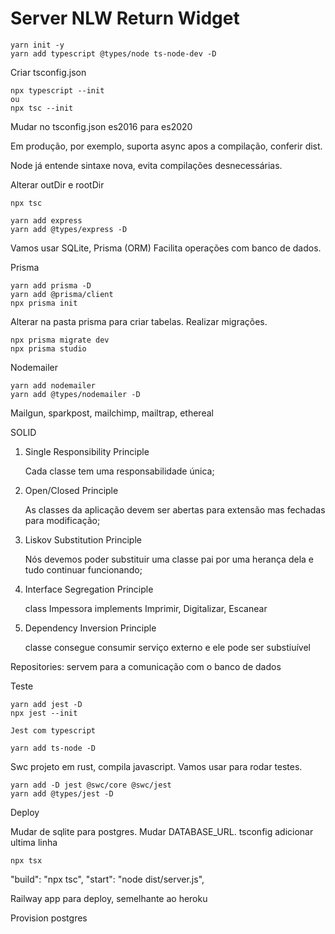 # Server NLW Return Widget

```console
yarn init -y
yarn add typescript @types/node ts-node-dev -D
```

Criar tsconfig.json

```console
npx typescript --init
ou
npx tsc --init
```

Mudar no tsconfig.json
es2016 para es2020

Em produção, por exemplo, suporta async apos a compilação, conferir dist.

Node já entende sintaxe nova, evita compilações desnecessárias.

Alterar outDir e rootDir

```console
npx tsc
```

```console
yarn add express
yarn add @types/express -D
```

Vamos usar SQLite, Prisma (ORM) Facilita operações com banco de dados.

Prisma

```console
yarn add prisma -D
yarn add @prisma/client
npx prisma init
```

Alterar na pasta prisma para criar tabelas. Realizar migrações.

```console
npx prisma migrate dev
npx prisma studio
```

Nodemailer

```console
yarn add nodemailer
yarn add @types/nodemailer -D
```

Mailgun, sparkpost, mailchimp, mailtrap, ethereal

SOLID

1. Single Responsibility Principle

   Cada classe tem uma responsabilidade única;

2. Open/Closed Principle

   As classes da aplicação devem ser abertas para  extensão mas fechadas para modificação;

3. Liskov Substitution Principle

   Nós devemos poder substituir uma classe pai por uma herança dela e tudo continuar funcionando;

4. Interface Segregation Principle

   class Impessora implements Imprimir, Digitalizar, Escanear

5. Dependency Inversion Principle

   classe consegue consumir serviço externo e ele pode ser substiuível

Repositories: servem para a comunicação com o banco de dados

Teste

```console
yarn add jest -D
npx jest --init

Jest com typescript

yarn add ts-node -D
```

Swc projeto em rust, compila javascript. Vamos usar para rodar testes.

```console
yarn add -D jest @swc/core @swc/jest
yarn add @types/jest -D 
```

Deploy

Mudar de sqlite para postgres. Mudar DATABASE_URL. tsconfig adicionar ultima linha


```console
npx tsx
```

"build": "npx tsc",
"start": "node dist/server.js",

Railway app para deploy, semelhante ao heroku

Provision postgres

```console

```


```console

```


```console

```


```console

```
